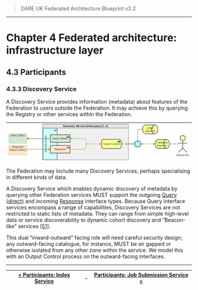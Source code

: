 > DARE UK Federated Architecture Blueprint  v2.2
----

# Chapter 4 Federated architecture: infrastructure layer
## 4.3 Participants
### 4.3.3 Discovery Service

A Discovery Service provides information (metadata) about features of the Federation to users outside the Federation. It may achieve this by querying the Registry or other services within the Federation. 

| [![Discovery service](../assets/images/federation-2-TRE_Federation_Elements_DS.jpg)](../assets/images/federation-2-TRE_Federation_Elements_DS.jpg) |
| ---- |

The Federation may include many Discovery Services, perhaps specialising in different kinds of data.

A Discovery Service which enables dynamic discovery of metadata by querying other Federation services MUST support the outgoing [Query (direct)](4_4_Interface_Types.md#441-query-direct) and incoming [Response](4_4_Interface_Types.md#443-response) interface types. Because Query interface services encompass a range of capabilities, Discovery Services are not restricted to static lists of metadata. They can range from simple high-level data or service discoverability to dynamic cohort discovery and “Beacon-like” services [[51]](../References.md#ref-51).

This dual “inward-outward” facing role will need careful security design; any outward-facing catalogue, for instance, MUST be air gapped or otherwise isolated from any other zone within the service. We model this with an Output Control process on the outward-facing interfaces.

----

| [< Participants: Index Service](4_3_2_Index_Service.md) | - | [Participants: Job Submission Service >](4_3_4_Job_Submission_Service.md) |
| ---- | ---- | ---- |





